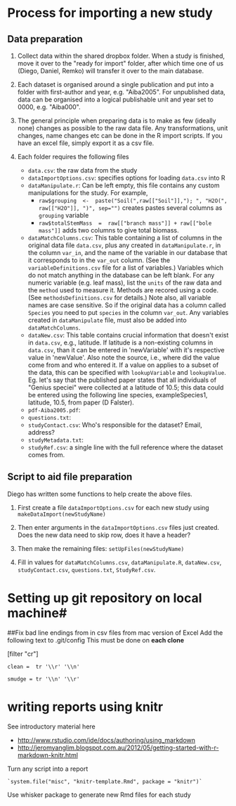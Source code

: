

# Process for importing a new study #

## Data preparation ##

1. Collect data within the shared dropbox folder. When a study is finished, move it over to the "ready for import" folder, after which time one of us (Diego, Daniel, Remko) will transfer it over to the main database. 

2. Each dataset is organised around a single publication and put into a folder with first-author and year, e.g. "Aiba2005". For unpublished data, data can be organised into a logical publishable unit and year set to 0000, e.g. "Aiba000". 

3. The general principle when preparing data is to make as few (ideally none) changes as possible to the raw data file. Any transformations, unit changes, name changes etc can be done in the R import scripts. If you have an excel file, simply export it as a csv file.

3. Each folder requires the following files
	- `data.csv`: the raw data from the study
	- `dataImportOptions.csv`: specifies options for loading `data.csv` into R
	- `dataManipulate.r`: Can be left empty, this file contains any custom manipulations for the study. For example, 
		- `raw$grouping  <-  paste("Soil(",raw[["Soil"]],"); ", "H2O(", raw[["H2O"]], ")", sep="")` creates pastes several columns as `grouping` variable 
		-  `raw$totalStemMass  =  raw[["branch mass"]] + raw[["bole mass"]]` adds two columns to give total biomass.
	- `dataMatchColumns.csv`: This table containing a list of columns in the original data file `data.csv`, plus any created in `dataManipulate.r`, in the column `var_in`, and the name of the variable in our database that it corresponds to in the `var_out` column. (See the `variableDefinitions.csv` file for a list of variables.) Variables which do not match anything in the database can be left blank. For any numeric variable (e.g. leaf mass), list the `units` of the raw data and the `method` used to measure it. Methods are recored using a code. (See `methodsDefinitions.csv` for details.) Note also, all variable names are case sensitive. So if the original data has a column called `Species` you need to put `species` in the column `var_out`. Any variables created in `dataManipulate` file, must also be added into `dataMatchColumns`.
	- `dataNew.csv`: This table contains crucial information that doesn't exist in `data.csv`, e.g., latitude. If latitude is a non-existing columns in `data.csv`, than it can be entered in 'newVariable' with it's respective value in 'newValue'. Also note the source, i.e., where did the value come from and who entered it. If a value on applies to a subset of the data, this can be specified with `lookupVariable` and `lookupValue`. Eg. let's say that the published paper states that all individuals of "Genius speciei" were collected at a latitude of 10.5; this data could be entered using the following line
    species, exampleSpecies1, latitude, 10.5, from paper (D Falster). 
	- `pdf-Aiba2005.pdf`:
	- `questions.txt`:
	- `studyContact.csv`: Who's responsible for the dataset? Email, address?
	- `studyMetadata.txt`:
	- `studyRef.csv`: a single line with the full reference where the dataset comes from.
	
## Script to aid file preparation ##

Diego has written some functions to help create the above files. 

1. First create a file `dataImportOptions.csv` for each new study using `makeDataImport(newStudyName)` 

2. Then enter arguments in the `dataImportOptions.csv` files just created. Does the new data need to skip row, does it have a header? 

3. Then make the remaining files: `setUpFiles(newStudyName)`

4. Fill in values for `dataMatchColumns.csv`, `dataManipulate.R`, `dataNew.csv`,  `studyContact.csv`, `questions.txt`, `StudyRef.csv`.
  

# Setting up git repository on local machine#

##Fix bad line endings from in csv files from mac version of Excel
Add the following text to .git/config
This must be done on **each clone**

[filter "cr"]

    clean =  tr '\\r' '\\n'

    smudge = tr '\\n' '\\r'


# writing reports using knitr #

See introductory material here

- http://www.rstudio.com/ide/docs/authoring/using_markdown
- http://jeromyanglim.blogspot.com.au/2012/05/getting-started-with-r-markdown-knitr.html

Turn any script into a report

    `system.file("misc", "knitr-template.Rmd", package = "knitr")`

Use whisker package to generate new Rmd files for each study


 
